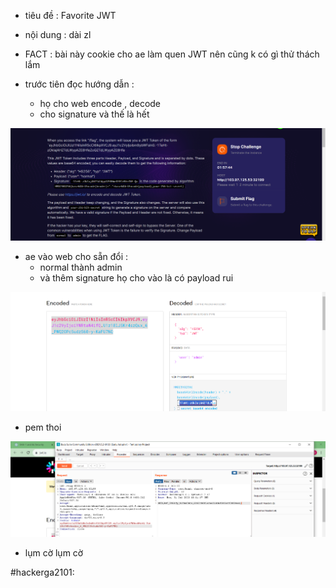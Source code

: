 - tiêu đề : Favorite JWT 
- nội dung : dài zl

- FACT : bài này cookie cho ae làm quen JWT nên cũng k có gì thử thách lắm 

- trước tiên đọc hướng dẫn : 
   + họ cho web encode , decode 
   + cho signature và thế là hết 
   
![Alt text](<../image/5.1.png>)  

- ae vào web cho sẵn đổi : 
   + normal thành admin
   + và thêm signature họ cho vào là có payload rui 

![Alt text](<../image/5.2.png>)

- pem thoi 

![Alt text](<../image/5.3.png>)

- lụm cờ lụm cờ 

#hackerga2101: